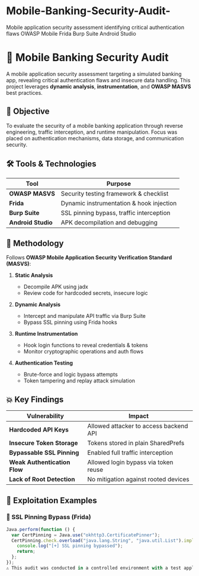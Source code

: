# Mobile-Banking-Security-Audit-
Mobile application security assessment identifying critical authentication flaws  OWASP Mobile Frida Burp Suite Android Studio
# 📱 Mobile Banking Security Audit

A mobile application security assessment targeting a simulated banking app, revealing critical authentication flaws and insecure data handling. This project leverages **dynamic analysis**, **instrumentation**, and **OWASP MASVS** best practices.

## 🧠 Objective

To evaluate the security of a mobile banking application through reverse engineering, traffic interception, and runtime manipulation. Focus was placed on authentication mechanisms, data storage, and communication security.

## 🛠️ Tools & Technologies

| Tool            | Purpose                                 |
|-----------------|------------------------------------------|
| **OWASP MASVS** | Security testing framework & checklist   |
| **Frida**       | Dynamic instrumentation & hook injection |
| **Burp Suite**  | SSL pinning bypass, traffic interception |
| **Android Studio** | APK decompilation and debugging      |

## 🧪 Methodology

Follows **OWASP Mobile Application Security Verification Standard (MASVS)**:

1. **Static Analysis**
   - Decompile APK using jadx
   - Review code for hardcoded secrets, insecure logic

2. **Dynamic Analysis**
   - Intercept and manipulate API traffic via Burp Suite
   - Bypass SSL pinning using Frida hooks

3. **Runtime Instrumentation**
   - Hook login functions to reveal credentials & tokens
   - Monitor cryptographic operations and auth flows

4. **Authentication Testing**
   - Brute-force and logic bypass attempts
   - Token tampering and replay attack simulation

## 💥 Key Findings

| Vulnerability                     | Impact                                |
|----------------------------------|----------------------------------------|
| **Hardcoded API Keys**           | Allowed attacker to access backend API |
| **Insecure Token Storage**       | Tokens stored in plain SharedPrefs     |
| **Bypassable SSL Pinning**       | Enabled full traffic interception      |
| **Weak Authentication Flow**     | Allowed login bypass via token reuse   |
| **Lack of Root Detection**       | No mitigation against rooted devices   |

## 🔬 Exploitation Examples

### 🔸 SSL Pinning Bypass (Frida)
```javascript
Java.perform(function () {
  var CertPinning = Java.use("okhttp3.CertificatePinner");
  CertPinning.check.overload("java.lang.String", "java.util.List").implementation = function () {
    console.log("[+] SSL pinning bypassed");
    return;
  };
});
⚠️ This audit was conducted in a controlled environment with a test application. All findings are disclosed responsibly and for educational purposes only.
